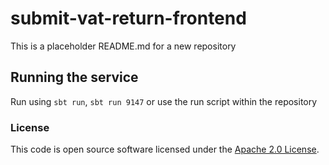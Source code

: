 
# submit-vat-return-frontend
This is a placeholder README.md for a new repository

## Running the service

Run using `sbt run`, `sbt run 9147` or use the run script within the repository

### License
This code is open source software licensed under the [Apache 2.0 License]("http://www.apache.org/licenses/LICENSE-2.0.html").

